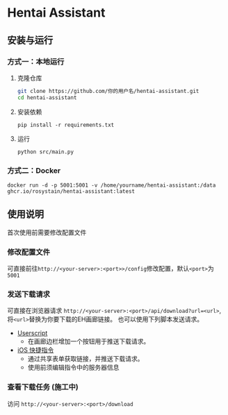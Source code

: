 # Hentai Assistant
## 安装与运行
### 方式一：本地运行
1. 克隆仓库
   ```bash
   git clone https://github.com/你的用户名/hentai-assistant.git
   cd hentai-assistant
   ```
2. 安装依赖
   ```
   pip install -r requirements.txt
   ```
3. 运行
   ```
   python src/main.py
   ```
### 方式二：Docker
 ```
 docker run -d -p 5001:5001 -v /home/yourname/hentai-assistant:/data ghcr.io/rosystain/hentai-assistant:latest
 ```

## 使用说明
首次使用前需要修改配置文件
### 修改配置文件
可直接前往`http://<your-server>:<port>>/config`修改配置，默认`<port>`为`5001`
### 发送下载请求
可直接在浏览器请求 `http://<your-server>:<port>/api/download?url=<url>`, 将`<url>`替换为你要下载的EH画廊链接。
也可以使用下列脚本发送请求。
- [Userscript](https://greasyfork.org/zh-CN/scripts/541108-hentai-assistant)
  - 在画廊边栏增加一个按钮用于推送下载请求。
- [iOS 快捷指令](https://www.icloud.com/shortcuts/27f2d38a7c334ff2824c3a63a53ec7e6)
  -  通过共享表单获取链接，并推送下载请求。
  -  使用前须编辑指令中的服务器信息
### 查看下载任务 (施工中)
访问 `http://<your-server>:<port>/download`
